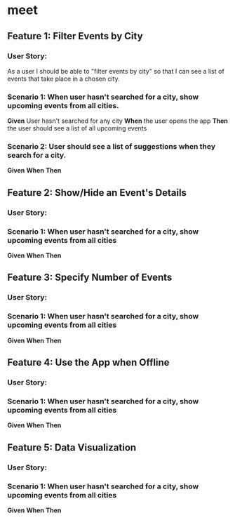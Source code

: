 # meet

## Feature 1: Filter Events by City
### User Story:
As a user I should be able to "filter events by city" so that I can see a list of events that take place in a chosen city.
### Scenario 1: When user hasn't searched for a city, show upcoming events from all cities.
**Given** User hasn't searched for any city
**When** the user opens the app
**Then** the user should see a list of all upcoming events

### Scenario 2: User should see a list of suggestions when they search for a city.
**Given** 
**When**
**Then**

## Feature 2: Show/Hide an Event's Details
### User Story:
### Scenario 1: When user hasn't searched for a city, show upcoming events from all cities
**Given**
**When**
**Then**

## Feature 3: Specify Number of Events
### User Story:
### Scenario 1: When user hasn't searched for a city, show upcoming events from all cities
**Given**
**When**
**Then**

## Feature 4: Use the App when Offline
### User Story:
### Scenario 1: When user hasn't searched for a city, show upcoming events from all cities
**Given**
**When**
**Then**

## Feature 5: Data Visualization
### User Story:
### Scenario 1: When user hasn't searched for a city, show upcoming events from all cities
**Given**
**When**
**Then**





